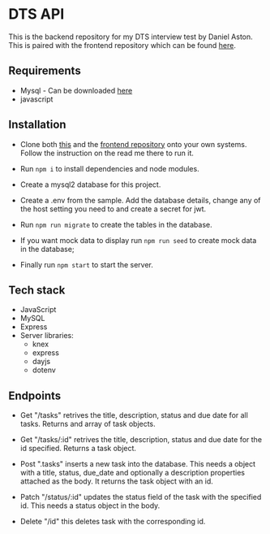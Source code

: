 # DTS API

This is the backend repository for my DTS interview test by Daniel Aston. This is paired with the frontend repository which can be found [here](https://github.com/dnaHunter/dts-frontend).

## Requirements

- Mysql - Can be downloaded [here](https://dev.mysql.com/downloads/installer/)
- javascript

## Installation

- Clone both [this](https://github.com/dnaHunter/dts-api) and the [frontend repository](https://github.com/dnaHunter/dts-frontend) onto your own systems. Follow the instruction on the read me there to run it.

- Run `npm i` to install dependencies and node modules.

- Create a mysql2 database for this project.

- Create a .env from the sample. Add the database details, change any of the host setting you need to and create a secret for jwt.

- Run `npm run migrate` to create the tables in the database.

- If you want mock data to display run `npm run seed` to create mock data in the database;

- Finally run `npm start` to start the server.

## Tech stack

- JavaScript
- MySQL
- Express
- Server libraries:
  - knex
  - express
  - dayjs
  - dotenv

## Endpoints

- Get "/tasks" retrives the title, description, status and due date for all tasks. Returns and array of task objects.

- Get "/tasks/:id" retrives the title, description, status and due date for the id specified. Returns a task object.

- Post ".tasks" inserts a new task into the database. This needs a object with a title, status, due_date and optionally a description properties attached as the body. It returns the task object with an id.

- Patch "/status/:id" updates the status field of the task with the specified id. This needs a status object in the body.

- Delete "/id" this deletes task with the corresponding id.
